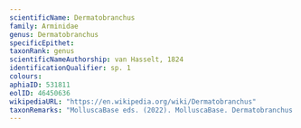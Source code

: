 ```yaml
---
scientificName: Dermatobranchus
family: Arminidae
genus: Dermatobranchus
specificEpithet: 
taxonRank: genus
scientificNameAuthorship: van Hasselt, 1824
identificationQualifier: sp. 1
colours:
aphiaID: 531811
eolID: 46450636
wikipediaURL: "https://en.wikipedia.org/wiki/Dermatobranchus"
taxonRemarks: "MolluscaBase eds. (2022). MolluscaBase. Dermatobranchus van Hasselt, 1824. Accessed through: World Register of Marine Species at: https://www.marinespecies.org/aphia.php?p=taxdetails&id=531811 on 2022-02-24"
---
```

